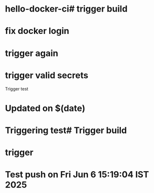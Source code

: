 # hello-docker-ci# trigger build
# fix docker login
# trigger again
# trigger valid secrets
Trigger test
# Updated on $(date)
# Triggering test# Trigger build
# trigger
# Test push on Fri Jun  6 15:19:04 IST 2025
